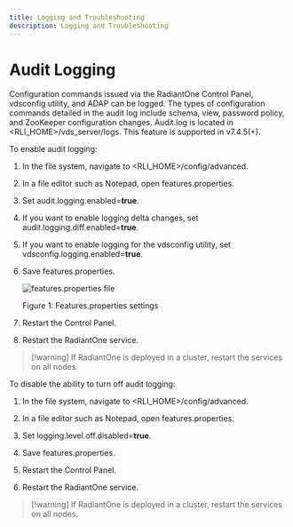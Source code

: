```yaml
---
title: Logging and Troubleshooting
description: Logging and Troubleshooting
---
```


# Audit Logging

Configuration commands issued via the RadiantOne Control Panel, vdsconfig utility, and ADAP can be logged. The types of configuration commands detailed in the audit log include schema, view, password policy, and ZooKeeper configuration changes. Audit.log is located in <RLI_HOME>/vds_server/logs. This feature is supported in v7.4.5(+).

To enable audit logging:

1. In the file system, navigate to <RLI_HOME>/config/advanced. 

2. In a file editor such as Notepad, open features.properties. 

3. Set audit.logging.enabled=**true**.

4. If you want to enable logging delta changes, set audit.logging.diff.enabled=**true**.

5. If you want to enable logging for the vdsconfig utility, set vdsconfig.logging.enabled=**true**.

6. Save features.properties.

    ![features.properties file](Media/audit-logging.jpg)

    Figure 1: Features.properties settings

7. Restart the Control Panel.
8. Restart the RadiantOne service.

  >[!warning] If RadiantOne is deployed in a cluster, restart the services on all nodes. 

To disable the ability to turn off audit logging:

1. In the file system, navigate to <RLI_HOME>/config/advanced.

1. In a file editor such as Notepad, open features.properties.

1. Set logging.level.off.disabled=**true**.

1. Save features.properties.

1. Restart the Control Panel.

1. Restart the RadiantOne service.

  >[!warning] If RadiantOne is deployed in a cluster, restart the services on all nodes. 

